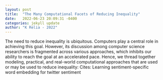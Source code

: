 ```yaml
---
layout: post
title:  "The Many Computational Facets of Reducing Inequality"
date:   2022-06-23 20:09:31 -0400
categories: jekyll update
author: "K Relia - 2022"
---
```

The need to reduce inequality is ubiquitous. Computers play a central role in achieving this goal. However, its discussion among computer science researchers is fragmented across various approaches, which inhibits our ability to reach the goal at an accelerated pace. Hence, we thread together modeling, practical, and real-world computational approaches that are used or may be used to reduce inequality:
Cites: Learning sentiment-specific word embedding for twitter sentiment